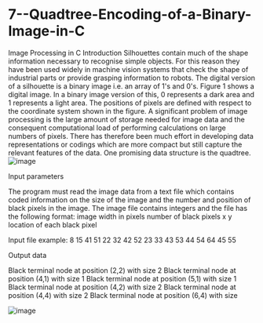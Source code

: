 # 7--Quadtree-Encoding-of-a-Binary-Image-in-C
Image Processing in C
Introduction
Silhouettes contain much of the shape information necessary to recognise simple objects. For this reason they have been used widely in machine vision systems that check the shape of industrial parts or provide grasping information to robots. The digital version of a silhouette is a binary image i.e. an array of 1's and 0's. Figure 1 shows a digital image. In a binary image version of this, 0 represents a dark area and 1 represents a light area. The positions of pixels are defined with respect to the coordinate system shown in the figure. 
A significant problem of image processing is the large amount of storage needed for image data and the consequent computational load of performing calculations on large numbers of pixels. There has therefore been much effort in developing data representations or codings which are more compact but still capture the relevant features of the data. One promising data structure is the quadtree. 
![image](https://user-images.githubusercontent.com/66960937/162648924-ff053bcb-19f5-415b-b05a-740600123c31.png)

Input parameters 

The program must read the image data from a text file which contains coded information on the size of the image and the number and position of black pixels in the image. The image file contains 
integers and the file has the following format: image width in pixels 
number of black pixels
x y location of each black pixel 

Input file example:
8 15 41 51 22 32 42 52 23 33 43 53 44 54 64 45 55 

Output data 

Black terminal node at position (2,2) with size 2
     Black terminal node at position (4,1) with size 1
     Black terminal node at position (5,1) with size 1
     Black terminal node at position (4,2) with size 2
     Black terminal node at position (4,4) with size 2
     Black terminal node at position (6,4) with size 
     
![image](https://user-images.githubusercontent.com/66960937/162648938-333ba38f-79b4-4b07-a85c-0423d876ae07.png)
